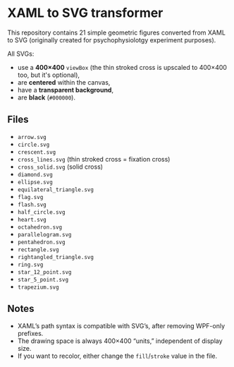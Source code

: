 # XAML to SVG transformer
This repository contains 21 simple geometric figures converted from XAML to SVG (originally created for psychophysiolotgy experiment purposes).

All SVGs:
- use a **400×400** `viewBox` (the thin stroked cross is upscaled to 400×400 too, but it's optional),
- are **centered** within the canvas,
- have a **transparent background**,
- are **black** (`#000000`).

## Files

- `arrow.svg`
- `circle.svg`
- `crescent.svg`
- `cross_lines.svg` (thin stroked cross = fixation cross)
- `cross_solid.svg` (solid cross)
- `diamond.svg`
- `ellipse.svg`
- `equilateral_triangle.svg`
- `flag.svg`
- `flash.svg`
- `half_circle.svg`
- `heart.svg`
- `octahedron.svg`
- `parallelogram.svg`
- `pentahedron.svg`
- `rectangle.svg`
- `rightangled_triangle.svg`
- `ring.svg`
- `star_12_point.svg`
- `star_5_point.svg`
- `trapezium.svg`

## Notes
* XAML’s path syntax is compatible with SVG’s, after removing WPF-only prefixes.
* The drawing space is always 400×400 “units,” independent of display size.
* If you want to recolor, either change the `fill`/`stroke` value in the file.
